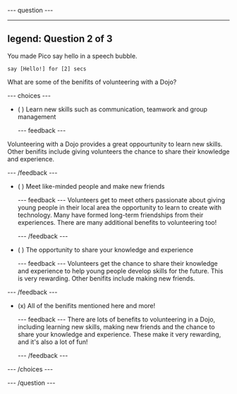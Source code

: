 
--- question ---

---
legend: Question 2 of 3
---

You made Pico say hello in a speech bubble.

```blocks3
say [Hello!] for [2] secs
```

What are some of the benifits of volunteering with a Dojo?

--- choices ---

- ( ) Learn new skills such as communication, teamwork and group management

  --- feedback ---

Volunteering with a Dojo provides a great oppourtunity to learn new skills. Other benifits include giving volunteers the chance to share their knowledge and experience.

  --- /feedback ---

- ( ) Meet like-minded people and make new friends

  --- feedback ---
Volunteers get to meet others passionate about giving young people in their local area the opportunity to learn to create with technology. Many have formed long-term friendships from their experiences. There are many additional benefits to volunteering too!

  --- /feedback ---

- ( ) The opportunity to share your knowledge and experience

  --- feedback ---
Volunteers get the chance to share their knowledge and experience to help young people develop skills for the future. This is very rewarding. Other benifits include making new friends.

--- /feedback ---

- (x) All of the benifits mentioned here and more!

  --- feedback ---
There are lots of benefits to volunteering in a Dojo, including learning new skills, making new friends and the chance to share your knowledge and experience. These make it very rewarding, and it's also a lot of fun!

  --- /feedback ---

--- /choices ---

--- /question ---
